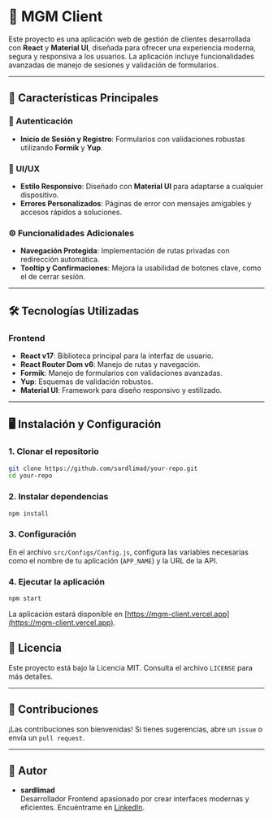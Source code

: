 # 🌟 MGM Client

Este proyecto es una aplicación web de gestión de clientes desarrollada con **React** y **Material UI**, diseñada para ofrecer una experiencia moderna, segura y responsiva a los usuarios. La aplicación incluye funcionalidades avanzadas de manejo de sesiones y validación de formularios.

---

## 🚀 Características Principales

### 🔐 Autenticación

- **Inicio de Sesión y Registro**: Formularios con validaciones robustas utilizando **Formik** y **Yup**.

### 🎨 UI/UX

- **Estilo Responsivo**: Diseñado con **Material UI** para adaptarse a cualquier dispositivo.
- **Errores Personalizados**: Páginas de error con mensajes amigables y accesos rápidos a soluciones.

### ⚙️ Funcionalidades Adicionales

- **Navegación Protegida**: Implementación de rutas privadas con redirección automática.
- **Tooltip y Confirmaciones**: Mejora la usabilidad de botones clave, como el de cerrar sesión.

---

## 🛠️ Tecnologías Utilizadas

### Frontend

- **React v17**: Biblioteca principal para la interfaz de usuario.
- **React Router Dom v6**: Manejo de rutas y navegación.
- **Formik**: Manejo de formularios con validaciones avanzadas.
- **Yup**: Esquemas de validación robustos.
- **Material UI**: Framework para diseño responsivo y estilizado.

---

## 🖥️ Instalación y Configuración

### 1. Clonar el repositorio

```bash
git clone https://github.com/sardlimad/your-repo.git
cd your-repo
```

### 2. Instalar dependencias

```bash
npm install
```

### 3. Configuración

En el archivo `src/Configs/Config.js`, configura las variables necesarias como el nombre de tu aplicación (`APP_NAME`) y la URL de la API.

### 4. Ejecutar la aplicación

```bash
npm start
```

La aplicación estará disponible en [https://mgm-client.vercel.app](https://mgm-client.vercel.app).

## 📜 Licencia

Este proyecto está bajo la Licencia MIT. Consulta el archivo `LICENSE` para más detalles.

---

## 👥 Contribuciones

¡Las contribuciones son bienvenidas! Si tienes sugerencias, abre un `issue` o envía un `pull request`.

---

## 📝 Autor

- **sardlimad**  
  Desarrollador Frontend apasionado por crear interfaces modernas y eficientes. Encuéntrame en [LinkedIn](https://www.linkedin.com/in/sardlimad/).
